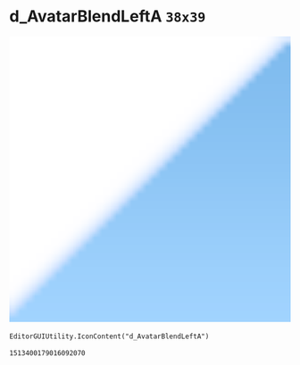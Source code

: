 # d_AvatarBlendLeftA `38x39`
<img src="/img/d_AvatarBlendLeftA.png" width=512 height=512>

``` CSharp
EditorGUIUtility.IconContent("d_AvatarBlendLeftA")
```
```
1513400179016092070
```
